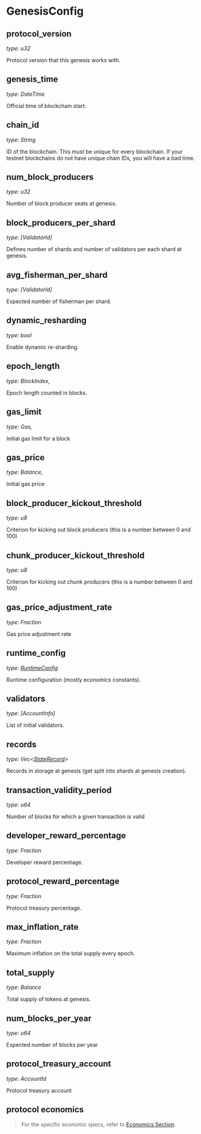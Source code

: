# GenesisConfig

## protocol_version

_type: u32_

Protocol version that this genesis works with.

## genesis_time

_type: DateTime_

Official time of blockchain start.

## chain_id

_type: String_

ID of the blockchain. This must be unique for every blockchain.
If your testnet blockchains do not have unique chain IDs, you will have a bad time.

## num_block_producers

_type: u32_

Number of block producer seats at genesis.

## block_producers_per_shard

_type: [ValidatorId]_

Defines number of shards and number of validators per each shard at genesis.

## avg_fisherman_per_shard

_type: [ValidatorId]_

Expected number of fisherman per shard.

## dynamic_resharding

_type: bool_

Enable dynamic re-sharding.

## epoch_length

_type: BlockIndex,_

Epoch length counted in blocks.

## gas_limit

_type: Gas,_

Initial gas limit for a block

## gas_price

_type: Balance,_

Initial gas price

## block_producer_kickout_threshold

_type: u8_

Criterion for kicking out block producers (this is a number between 0 and 100)

## chunk_producer_kickout_threshold

_type: u8_

Criterion for kicking out chunk producers (this is a number between 0 and 100)

## gas_price_adjustment_rate

_type: Fraction_

Gas price adjustment rate

## runtime_config

_type: [RuntimeConfig](RuntimeConfig.md)_

Runtime configuration (mostly economics constants).

## validators

_type: [AccountInfo]_

List of initial validators.

## records

_type: Vec\<[StateRecord](StateRecord.md)\>_

Records in storage at genesis (get split into shards at genesis creation).

## transaction_validity_period

_type: u64_

Number of blocks for which a given transaction is valid

## developer_reward_percentage

_type: Fraction_

Developer reward percentage.

## protocol_reward_percentage

_type: Fraction_

Protocol treasury percentage.

## max_inflation_rate

_type: Fraction_

Maximum inflation on the total supply every epoch.

## total_supply

_type: Balance_

Total supply of tokens at genesis.

## num_blocks_per_year

_type: u64_

Expected number of blocks per year

## protocol_treasury_account

_type: AccountId_

Protocol treasury account

## protocol economics

> For the specific economic specs, refer to [Economics Section](../Economics/README.md).

